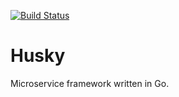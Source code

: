 [![Build Status](https://travis-ci.org/vetebase/husky.svg?branch=master)](https://travis-ci.org/vetebase/husky)

# Husky

Microservice framework written in Go.